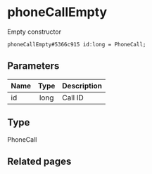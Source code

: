 # phoneCallEmpty
Empty constructor

```
phoneCallEmpty#5366c915 id:long = PhoneCall;
```

## Parameters
| Name | Type | Description |
| ---- | :----: | ----------- |
| id | long | Call ID |


## Type
PhoneCall

## Related pages
